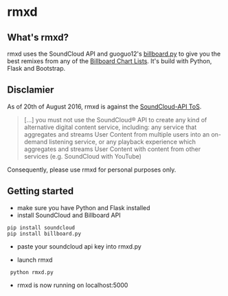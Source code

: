 # rmxd

## What's rmxd?
rmxd uses the SoundCloud API and guoguo12's [billboard.py](https://github.com/guoguo12/billboard-charts) to give you the best remixes from any of the [Billboard Chart Lists](http://www.billboard.com/charts). It's build with Python, Flask and Bootstrap.

## Disclamier

As of 20th of August 2016, rmxd is against the [SoundCloud-API ToS](https://developers.soundcloud.com/docs/api/terms-of-use#changes).

> […] you must not use the SoundCloud® API to create any kind of alternative digital content service, including: any service that aggregates and streams User Content from multiple users into an on-demand listening service, or any playback experience which aggregates and streams User Content with content from other services (e.g. SoundCloud with YouTube)

Consequently, please use rmxd for personal purposes only.

## Getting started

* make sure you have Python and Flask installed
* install SoundCloud and Billboard API

``` 
pip install soundcloud
pip install billboard.py 
```

* paste your soundcloud api key into rmxd.py

* launch rmxd

``` python rmxd.py```

* rmxd is now running on localhost:5000

